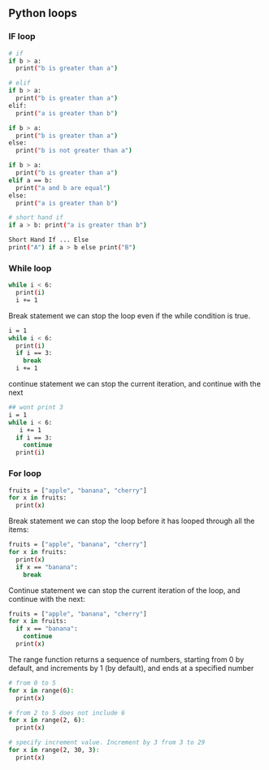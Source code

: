 ## Python loops

### IF loop
```bash
# if
if b > a:
  print("b is greater than a")

# elif
if b > a:
  print("b is greater than a")
elif:
  print("a is greater than b")

if b > a:
  print("b is greater than a")
else:
  print("b is not greater than a")

if b > a:
  print("b is greater than a")
elif a == b:
  print("a and b are equal")
else:
  print("a is greater than b")

# short hand if
if a > b: print("a is greater than b")

Short Hand If ... Else
print("A") if a > b else print("B")

```

### While loop

```bash
while i < 6:
  print(i)
  i += 1
```
Break statement we can stop the loop even if the while condition is true.

```bash
i = 1
while i < 6:
  print(i)
  if i == 3:
    break
  i += 1
```
continue statement we can stop the current iteration, and continue with the next

```bash
## wont print 3
i = 1
while i < 6:
   i += 1
  if i == 3:
    continue
  print(i)
```

### For loop
```bash
fruits = ["apple", "banana", "cherry"]
for x in fruits:
  print(x)

```

Break statement we can stop the loop before it has looped through all the items:

```bash
fruits = ["apple", "banana", "cherry"]
for x in fruits:
  print(x)
  if x == "banana":
    break

```

Continue statement we can stop the current iteration of the loop, and continue with the next:

```bash
fruits = ["apple", "banana", "cherry"]
for x in fruits:
  if x == "banana":
    continue
  print(x)

```

The range function returns a sequence of numbers, starting from 0 by default, and increments by 1 (by default), and ends at a specified number

```bash
# from 0 to 5
for x in range(6):
  print(x)

# from 2 to 5 does not include 6
for x in range(2, 6):
  print(x)

# specify increment value. Increment by 3 from 3 to 29
for x in range(2, 30, 3):
  print(x)
```